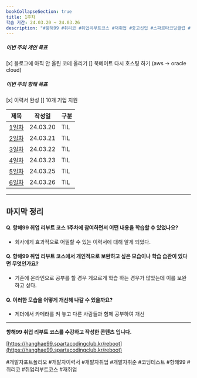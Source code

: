 ```yaml
---
bookCollapseSection: true
title: 1주차
학습 기간: 24.03.20 ~ 24.03.26
description: "#항해99 #취리코 #취업리부트코스 #재취업 #중고신입 #스파르타코딩클럽 #개발자포트폴리오 #개발자이력서 #개발자취업 #개발자취준"
---
```

##### 이번 주의 개인 목표
[x] 블로그에 아직 안 올린 코테 올리기
[] 북메이트 다시 호스팅 하기 (aws -> oracle cloud)

##### 이번 주의 항해 목표
[x] 이력서 완성
[] 10개 기업 지원

| 제목                            | 작성일      | 구분  |
| ----------------------------- | -------- | --- |
| [1일차](Hanghae99/1주차/1일차)      | 24.03.20 | TIL |
| [2일차](Hanghae99/1주차/2일차)      | 24.03.21 | TIL |
| [3일차](Hanghae99/1주차/3일차)      | 24.03.22 | TIL |
| [4일차](Hanghae99/1주차/4일차-오프라인) | 24.03.23 | TIL |
| [5일차](Hanghae99/1주차/5일차)      | 24.03.25 | TIL |
| [6일차](Hanghae99/1주차/6일차)      | 24.03.26 | TIL |

---
마지막 정리
---
#### Q. 항해99 취업 리부트 코스 1주차에 참여하면서 어떤 내용을 학습할 수 있었나요? 
- 회사에게 효과적으로 어필할 수 있는 이력서에 대해 알게 되었다.

#### Q. 항해99 취업 리부트 코스에서 개인적으로 보완하고 싶은 모습이나 학습 습관이 있다면 무엇인가요?
- 기존에 온라인으로 공부를 할 경우 게으르게 학습 하는 경우가 많았는데 이를 보완하고 싶다.

#### Q. 이러한 모습을 어떻게 개선해 나갈 수 있을까요?
- 게더에서 카메라를 켜 놓고 다른 사람들과 함께 공부하여 개선

---
**항해99 취업 리부트 코스를 수강하고 작성한 콘텐츠 입니다.**

[https://hanghae99.spartacodingclub.kr/reboot](https://hanghae99.spartacodingclub.kr/reboot)

#개발자포트폴리오 #개발자이력서 #개발자취업 #개발자취준 #코딩테스트 #항해99 #취리코 #취업리부트코스 #재취업